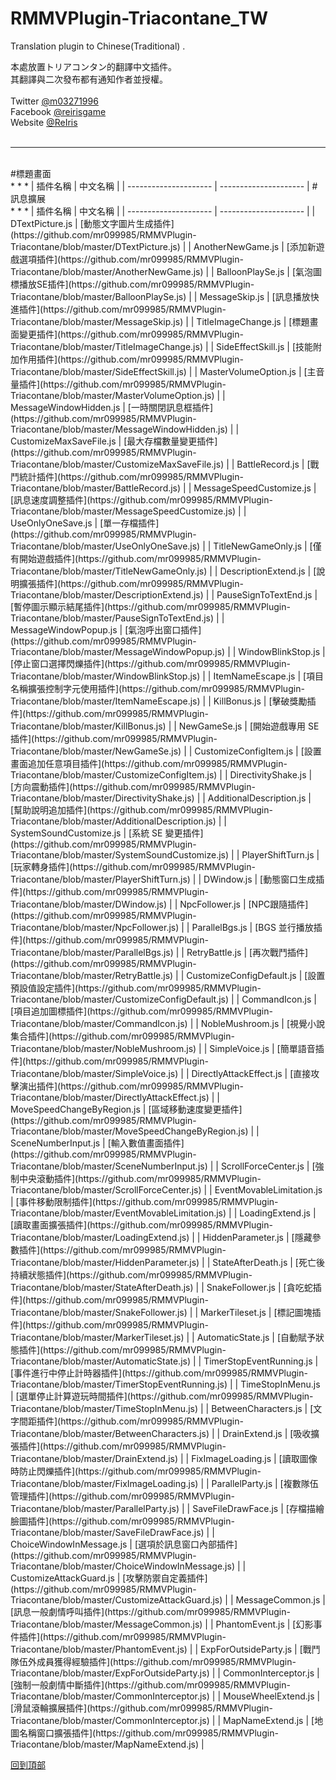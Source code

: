 # RMMVPlugin-Triacontane_TW
Translation plugin to Chinese(Traditional) .

本處放置トリアコンタン的翻譯中文插件。<br>
其翻譯與二次發布都有通知作者並授權。<br>
<br>
Twitter [@m03271996](https://twitter.com/m03271996)<br>
Facebook [@reirisgame](https://www.facebook.com/reirisgame/)<br>
Website [@ReIris](https://m03271996.wixsite.com/reirisgame)<br>
<br>
* * *
<br>
#標題畫面<br>
* * *
| 插件名稱               | 中文名稱              |
| --------------------- | --------------------- |
#訊息擴展<br>
* * *
| 插件名稱               | 中文名稱              |
| --------------------- | --------------------- |
| DTextPicture.js       | [動態文字圖片生成插件](https://github.com/mr099985/RMMVPlugin-Triacontane/blob/master/DTextPicture.js)    |
| AnotherNewGame.js     | [添加新遊戲選項插件](https://github.com/mr099985/RMMVPlugin-Triacontane/blob/master/AnotherNewGame.js)     |
| BalloonPlaySe.js     | [氣泡圖標播放SE插件](https://github.com/mr099985/RMMVPlugin-Triacontane/blob/master/BalloonPlaySe.js)     |
| MessageSkip.js    | [訊息播放快進插件](https://github.com/mr099985/RMMVPlugin-Triacontane/blob/master/MessageSkip.js)     |
| TitleImageChange.js    | [標題畫面變更插件](https://github.com/mr099985/RMMVPlugin-Triacontane/blob/master/TitleImageChange.js)     |
| SideEffectSkill.js    | [技能附加作用插件](https://github.com/mr099985/RMMVPlugin-Triacontane/blob/master/SideEffectSkill.js)     |
| MasterVolumeOption.js   | [主音量插件](https://github.com/mr099985/RMMVPlugin-Triacontane/blob/master/MasterVolumeOption.js)     |
| MessageWindowHidden.js   | [一時關閉訊息框插件](https://github.com/mr099985/RMMVPlugin-Triacontane/blob/master/MessageWindowHidden.js)     |
| CustomizeMaxSaveFile.js   | [最大存檔數量變更插件](https://github.com/mr099985/RMMVPlugin-Triacontane/blob/master/CustomizeMaxSaveFile.js)     |
| BattleRecord.js   | [戰鬥統計插件](https://github.com/mr099985/RMMVPlugin-Triacontane/blob/master/BattleRecord.js)     |
| MessageSpeedCustomize.js   | [訊息速度調整插件](https://github.com/mr099985/RMMVPlugin-Triacontane/blob/master/MessageSpeedCustomize.js)     |
| UseOnlyOneSave.js   | [單一存檔插件](https://github.com/mr099985/RMMVPlugin-Triacontane/blob/master/UseOnlyOneSave.js)     |
| TitleNewGameOnly.js   | [僅有開始遊戲插件](https://github.com/mr099985/RMMVPlugin-Triacontane/blob/master/TitleNewGameOnly.js)     |
| DescriptionExtend.js   | [說明擴張插件](https://github.com/mr099985/RMMVPlugin-Triacontane/blob/master/DescriptionExtend.js)     |
| PauseSignToTextEnd.js   | [暫停圖示顯示結尾插件](https://github.com/mr099985/RMMVPlugin-Triacontane/blob/master/PauseSignToTextEnd.js)     |
| MessageWindowPopup.js   | [氣泡呼出窗口插件](https://github.com/mr099985/RMMVPlugin-Triacontane/blob/master/MessageWindowPopup.js)     |
| WindowBlinkStop.js   | [停止窗口選擇閃爍插件](https://github.com/mr099985/RMMVPlugin-Triacontane/blob/master/WindowBlinkStop.js)     |
| ItemNameEscape.js   | [項目名稱擴張控制字元使用插件](https://github.com/mr099985/RMMVPlugin-Triacontane/blob/master/ItemNameEscape.js)     |
| KillBonus.js   | [擊破獎勵插件](https://github.com/mr099985/RMMVPlugin-Triacontane/blob/master/KillBonus.js)     |
| NewGameSe.js   | [開始遊戲專用 SE 插件](https://github.com/mr099985/RMMVPlugin-Triacontane/blob/master/NewGameSe.js)     |
| CustomizeConfigItem.js   | [設置畫面追加任意項目插件](https://github.com/mr099985/RMMVPlugin-Triacontane/blob/master/CustomizeConfigItem.js)     |
| DirectivityShake.js   | [方向震動插件](https://github.com/mr099985/RMMVPlugin-Triacontane/blob/master/DirectivityShake.js)     |
| AdditionalDescription.js   | [幫助說明追加插件](https://github.com/mr099985/RMMVPlugin-Triacontane/blob/master/AdditionalDescription.js)     |
| SystemSoundCustomize.js   | [系統 SE 變更插件](https://github.com/mr099985/RMMVPlugin-Triacontane/blob/master/SystemSoundCustomize.js)     |
| PlayerShiftTurn.js   | [玩家轉身插件](https://github.com/mr099985/RMMVPlugin-Triacontane/blob/master/PlayerShiftTurn.js)     |
| DWindow.js   | [動態窗口生成插件](https://github.com/mr099985/RMMVPlugin-Triacontane/blob/master/DWindow.js)     |
| NpcFollower.js   | [NPC跟隨插件](https://github.com/mr099985/RMMVPlugin-Triacontane/blob/master/NpcFollower.js)     |
| ParallelBgs.js   | [BGS 並行播放插件](https://github.com/mr099985/RMMVPlugin-Triacontane/blob/master/ParallelBgs.js)     |
| RetryBattle.js   | [再次戰鬥插件](https://github.com/mr099985/RMMVPlugin-Triacontane/blob/master/RetryBattle.js)     |
| CustomizeConfigDefault.js   | [設置預設值設定插件](https://github.com/mr099985/RMMVPlugin-Triacontane/blob/master/CustomizeConfigDefault.js)     |
| CommandIcon.js   | [項目追加圖標插件](https://github.com/mr099985/RMMVPlugin-Triacontane/blob/master/CommandIcon.js)     |
| NobleMushroom.js   | [視覺小說集合插件](https://github.com/mr099985/RMMVPlugin-Triacontane/blob/master/NobleMushroom.js)     |
| SimpleVoice.js   | [簡單語音插件](https://github.com/mr099985/RMMVPlugin-Triacontane/blob/master/SimpleVoice.js)     |
| DirectlyAttackEffect.js   | [直接攻擊演出插件](https://github.com/mr099985/RMMVPlugin-Triacontane/blob/master/DirectlyAttackEffect.js)     |
| MoveSpeedChangeByRegion.js   | [區域移動速度變更插件](https://github.com/mr099985/RMMVPlugin-Triacontane/blob/master/MoveSpeedChangeByRegion.js)     |
| SceneNumberInput.js   | [輸入數值畫面插件](https://github.com/mr099985/RMMVPlugin-Triacontane/blob/master/SceneNumberInput.js)     |
| ScrollForceCenter.js   | [強制中央滾動插件](https://github.com/mr099985/RMMVPlugin-Triacontane/blob/master/ScrollForceCenter.js)     |
|  EventMovableLimitation.js   | [事件移動限制插件](https://github.com/mr099985/RMMVPlugin-Triacontane/blob/master/EventMovableLimitation.js)     |
|  LoadingExtend.js   | [讀取畫面擴張插件](https://github.com/mr099985/RMMVPlugin-Triacontane/blob/master/LoadingExtend.js)     |
|  HiddenParameter.js   | [隱藏參數插件](https://github.com/mr099985/RMMVPlugin-Triacontane/blob/master/HiddenParameter.js)     |
|  StateAfterDeath.js   | [死亡後持續狀態插件](https://github.com/mr099985/RMMVPlugin-Triacontane/blob/master/StateAfterDeath.js)     |
|  SnakeFollower.js   | [貪吃蛇插件](https://github.com/mr099985/RMMVPlugin-Triacontane/blob/master/SnakeFollower.js)     |
|  MarkerTileset.js   | [標記圖塊插件](https://github.com/mr099985/RMMVPlugin-Triacontane/blob/master/MarkerTileset.js)     |
|  AutomaticState.js   | [自動賦予狀態插件](https://github.com/mr099985/RMMVPlugin-Triacontane/blob/master/AutomaticState.js)     |
|  TimerStopEventRunning.js   | [事件進行中停止計時器插件](https://github.com/mr099985/RMMVPlugin-Triacontane/blob/master/TimerStopEventRunning.js)     |
|  TimeStopInMenu.js   | [選單停止計算遊玩時間插件](https://github.com/mr099985/RMMVPlugin-Triacontane/blob/master/TimeStopInMenu.js)     |
|  BetweenCharacters.js   | [文字間距插件](https://github.com/mr099985/RMMVPlugin-Triacontane/blob/master/BetweenCharacters.js)     |
|  DrainExtend.js   | [吸收擴張插件](https://github.com/mr099985/RMMVPlugin-Triacontane/blob/master/DrainExtend.js)     |
|  FixImageLoading.js   | [讀取圖像時防止閃爍插件](https://github.com/mr099985/RMMVPlugin-Triacontane/blob/master/FixImageLoading.js)     |
|  ParallelParty.js   | [複數隊伍管理插件](https://github.com/mr099985/RMMVPlugin-Triacontane/blob/master/ParallelParty.js)     |
|  SaveFileDrawFace.js   | [存檔描繪臉圖插件](https://github.com/mr099985/RMMVPlugin-Triacontane/blob/master/SaveFileDrawFace.js)     |
|  ChoiceWindowInMessage.js   | [選項於訊息窗口內部插件](https://github.com/mr099985/RMMVPlugin-Triacontane/blob/master/ChoiceWindowInMessage.js)     |
|  CustomizeAttackGuard.js   | [攻擊防禦自定義插件](https://github.com/mr099985/RMMVPlugin-Triacontane/blob/master/CustomizeAttackGuard.js)     |
|  MessageCommon.js   | [訊息一般劇情呼叫插件](https://github.com/mr099985/RMMVPlugin-Triacontane/blob/master/MessageCommon.js)     |
|  PhantomEvent.js   | [幻影事件插件](https://github.com/mr099985/RMMVPlugin-Triacontane/blob/master/PhantomEvent.js)     |
|  ExpForOutsideParty.js   | [戰鬥隊伍外成員獲得經驗插件](https://github.com/mr099985/RMMVPlugin-Triacontane/blob/master/ExpForOutsideParty.js)     |
|  CommonInterceptor.js   | [強制一般劇情中斷插件](https://github.com/mr099985/RMMVPlugin-Triacontane/blob/master/CommonInterceptor.js)     |
|  MouseWheelExtend.js   | [滑鼠滾輪擴展插件](https://github.com/mr099985/RMMVPlugin-Triacontane/blob/master/CommonInterceptor.js)     |
|  MapNameExtend.js   | [地圖名稱窗口擴張插件](https://github.com/mr099985/RMMVPlugin-Triacontane/blob/master/MapNameExtend.js)     |

[回到頂部](#readme)
